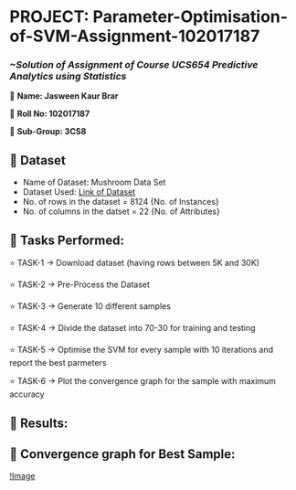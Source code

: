 # PROJECT: Parameter-Optimisation-of-SVM-Assignment-102017187

### *~Solution of Assignment of Course UCS654 Predictive Analytics using Statistics*

🌸 **Name: Jasween Kaur Brar**

🌸 **Roll No: 102017187**

🌸 **Sub-Group: 3CS8**

## 💠 Dataset

* Name of Dataset: Mushroom Data Set
* Dataset Used: [Link of Dataset](https://archive.ics.uci.edu/ml/datasets/Mushroom)
* No. of rows in the dataset = 8124 {No. of Instances}
* No. of columns in the datset = 22 {No. of Attributes}

## 💠 Tasks Performed:

⭐ TASK-1 -> Download dataset (having rows between 5K and 30K)

⭐ TASK-2 -> Pre-Process the Dataset

⭐ TASK-3 -> Generate 10 different samples

⭐ TASK-4 -> Divide the dataset into 70-30 for training and testing

⭐ TASK-5 -> Optimise the SVM for every sample with 10 iterations and report the best parmeters

⭐ TASK-6 -> Plot the convergence graph for the sample with maximum accuracy

## 💠 Results:



## 💠 Convergence graph for Best Sample:
[!Image](./graph.png)

